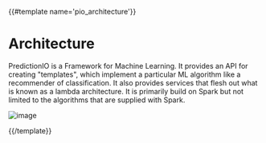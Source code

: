 {{#template name='pio_architecture'}}
# Architecture

PredictionIO is a Framework for Machine Learning. It provides an API for creating "templates", which implement a particular ML algorithm like a recommender of classification. It also provides services that flesh out what is known as a lambda architecture. It is primarily build on Spark but not limited to the algorithms that are supplied with Spark.

![image](/docs/images/pio-architecture.png)

{{/template}}
